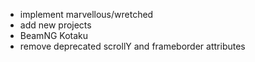 - implement marvellous/wretched
- add new projects
- BeamNG Kotaku
- remove deprecated scrollY and frameborder attributes
